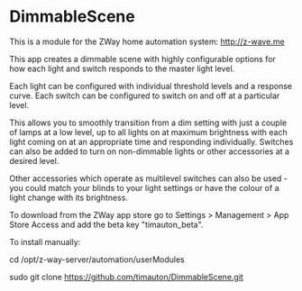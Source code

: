 # DimmableScene

This is a module for the ZWay home automation system: http://z-wave.me

This app creates a dimmable scene with highly configurable options for how each light and switch responds to the master light level.

Each light can be configured with individual threshold levels and a response curve. Each switch can be configured to switch on and off at a particular level.

This allows you to smoothly transition from a dim setting with just a couple of lamps at a low level, up to all lights on at maximum brightness with each light coming on at an appropriate time and responding individually. Switches can also be added to turn on non-dimmable lights or other accessories at a desired level.

Other accessories which operate as multilevel switches can also be used - you could match your blinds to your light settings or have the colour of a light change with its brightness.

To download from the ZWay app store go to Settings > Management > App Store Access and add the beta key "timauton_beta".

To install manually:

cd /opt/z-way-server/automation/userModules

sudo git clone https://github.com/timauton/DimmableScene.git
